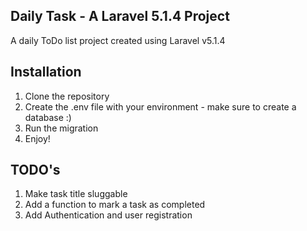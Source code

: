## Daily Task - A Laravel 5.1.4 Project

A daily ToDo list project created using Laravel v5.1.4

## Installation

1. Clone the repository
2. Create the .env file with your environment - make sure to create a database :)
3. Run the migration
4. Enjoy!


## TODO's

1. Make task title sluggable
2. Add a function to mark a task as completed
3. Add Authentication and user registration

